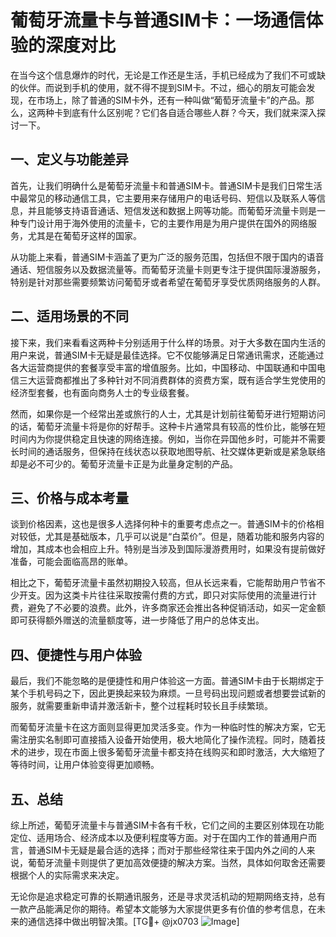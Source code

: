 # 葡萄牙流量卡与普通SIM卡：一场通信体验的深度对比

在当今这个信息爆炸的时代，无论是工作还是生活，手机已经成为了我们不可或缺的伙伴。而说到手机的使用，就不得不提到SIM卡。不过，细心的朋友可能会发现，在市场上，除了普通的SIM卡外，还有一种叫做“葡萄牙流量卡”的产品。那么，这两种卡到底有什么区别呢？它们各自适合哪些人群？今天，我们就来深入探讨一下。

## 一、定义与功能差异

首先，让我们明确什么是葡萄牙流量卡和普通SIM卡。普通SIM卡是我们日常生活中最常见的移动通信工具，它主要用来存储用户的电话号码、短信以及联系人等信息，并且能够支持语音通话、短信发送和数据上网等功能。而葡萄牙流量卡则是一种专门设计用于海外使用的流量卡，它的主要作用是为用户提供在国外的网络服务，尤其是在葡萄牙这样的国家。

从功能上来看，普通SIM卡涵盖了更为广泛的服务范围，包括但不限于国内的语音通话、短信服务以及数据流量等。而葡萄牙流量卡则更专注于提供国际漫游服务，特别是针对那些需要频繁访问葡萄牙或者希望在葡萄牙享受优质网络服务的人群。

## 二、适用场景的不同

接下来，我们来看看这两种卡分别适用于什么样的场景。对于大多数在国内生活的用户来说，普通SIM卡无疑是最佳选择。它不仅能够满足日常通讯需求，还能通过各大运营商提供的套餐享受丰富的增值服务。比如，中国移动、中国联通和中国电信三大运营商都推出了多种针对不同消费群体的资费方案，既有适合学生党使用的经济型套餐，也有面向商务人士的专业级套餐。

然而，如果你是一个经常出差或旅行的人士，尤其是计划前往葡萄牙进行短期访问的话，葡萄牙流量卡将是你的好帮手。这种卡片通常具有较高的性价比，能够在短时间内为你提供稳定且快速的网络连接。例如，当你在异国他乡时，可能并不需要长时间的通话服务，但保持在线状态以获取地图导航、社交媒体更新或是紧急联络却是必不可少的。葡萄牙流量卡正是为此量身定制的产品。

## 三、价格与成本考量

谈到价格因素，这也是很多人选择何种卡的重要考虑点之一。普通SIM卡的价格相对较低，尤其是基础版本，几乎可以说是“白菜价”。但是，随着功能和服务内容的增加，其成本也会相应上升。特别是当涉及到国际漫游费用时，如果没有提前做好准备，可能会面临高昂的账单。

相比之下，葡萄牙流量卡虽然初期投入较高，但从长远来看，它能帮助用户节省不少开支。因为这类卡片往往采取按需付费的方式，即只对实际使用的流量进行计费，避免了不必要的浪费。此外，许多商家还会推出各种促销活动，如买一定金额即可获得额外赠送的流量额度等，进一步降低了用户的总体支出。

## 四、便捷性与用户体验

最后，我们不能忽略的是便捷性和用户体验这一方面。普通SIM卡由于长期绑定于某个手机号码之下，因此更换起来较为麻烦。一旦号码出现问题或者想要尝试新的服务，就需要重新申请并激活新卡，整个过程耗时较长且手续繁琐。

而葡萄牙流量卡在这方面则显得更加灵活多变。作为一种临时性的解决方案，它无需注册实名制即可直接插入设备开始使用，极大地简化了操作流程。同时，随着技术的进步，现在市面上很多葡萄牙流量卡都支持在线购买和即时激活，大大缩短了等待时间，让用户体验变得更加顺畅。

## 五、总结

综上所述，葡萄牙流量卡与普通SIM卡各有千秋，它们之间的主要区别体现在功能定位、适用场合、经济成本以及便利程度等方面。对于在国内工作的普通用户而言，普通SIM卡无疑是最合适的选择；而对于那些经常往来于国内外之间的人来说，葡萄牙流量卡则提供了更加高效便捷的解决方案。当然，具体如何取舍还需要根据个人的实际需求来决定。

无论你是追求稳定可靠的长期通讯服务，还是寻求灵活机动的短期网络支持，总有一款产品能满足你的期待。希望本文能够为大家提供更多有价值的参考信息，在未来的通信选择中做出明智决策。[TG💪+ @jx0703 ![Image](https://github.com/user-attachments/assets/dbca1d08-cadb-493c-b0ec-ad6f7a83f270)]